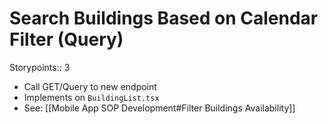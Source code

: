# Search Buildings Based on Calendar Filter (Query)

Storypoints:: 3

- Call GET/Query to new endpoint
- Implements on `BuildingList.tsx`
- See: [[Mobile App SOP Development#Filter Buildings Availability]]